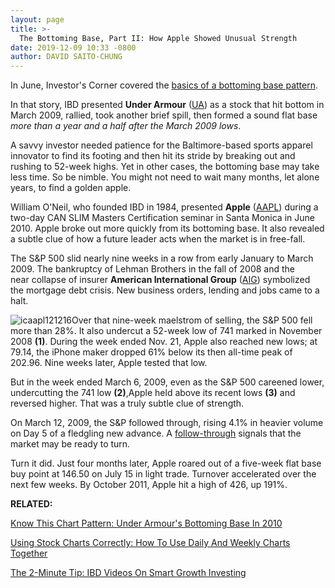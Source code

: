 ```yaml
---
layout: page
title: >-
  The Bottoming Base, Part II: How Apple Showed Unusual Strength
date: 2019-12-09 10:33 -0800
author: DAVID SAITO-CHUNG
---
```





In June, Investor's Corner covered the [basics of a bottoming base pattern](https://www.investors.com/how-to-invest/investors-corner/investing-after-a-market-deep-freeze-how-to-spot-the-bottoming-base/).


In that story, IBD presented **Under Armour** ([UA](https://research.investors.com/quote.aspx?symbol=UA)) as a stock that hit bottom in March 2009, rallied, took another brief spill, then formed a sound flat base *more than a year and a half after the March 2009 lows*.


A savvy investor needed patience for the Baltimore-based sports apparel innovator to find its footing and then hit its stride by breaking out and rushing to 52-week highs. Yet in other cases, the bottoming base may take less time. So be nimble. You might not need to wait many months, let alone years, to find a golden apple.


William O'Neil, who founded IBD in 1984, presented **Apple** ([AAPL](https://research.investors.com/quote.aspx?symbol=AAPL)) during a two-day CAN SLIM Masters Certification seminar in Santa Monica in June 2010. Apple broke out more quickly from its bottoming base. It also revealed a subtle clue of how a future leader acts when the market is in free-fall.


The S&P 500 slid nearly nine weeks in a row from early January to March 2009. The bankruptcy of Lehman Brothers in the fall of 2008 and the near collapse of insurer **American International Group** ([AIG](https://research.investors.com/quote.aspx?symbol=AIG)) symbolized the mortgage debt crisis. New business orders, lending and jobs came to a halt.


![icaapl121216](https://www.investors.com/wp-content/uploads/2016/12/ICaapl121216.png)Over that nine-week maelstrom of selling, the S&P 500 fell more than 28%. It also undercut a 52-week low of 741 marked in November 2008 **(1)**. During the week ended Nov. 21, Apple also reached new lows; at 79.14, the iPhone maker dropped 61% below its then all-time peak of 202.96. Nine weeks later, Apple tested that low.


But in the week ended March 6, 2009, even as the S&P 500 careened lower, undercutting the 741 low **(2)**,Apple held above its recent lows **(3)** and reversed higher. That was a truly subtle clue of strength.


On March 12, 2009, the S&P followed through, rising 4.1% in heavier volume on Day 5 of a fledgling new advance. A [follow-through](https://www.investors.com/ibd-university/market-timing/) signals that the market may be ready to turn.


Turn it did. Just four months later, Apple roared out of a five-week flat base buy point at 146.50 on July 15 in light trade. Turnover accelerated over the next few weeks. By October 2011, Apple hit a high of 426, up 191%.


**RELATED:**


[Know This Chart Pattern: Under Armour's Bottoming Base In 2010](https://www.investors.com/how-to-invest/investors-corner/investing-after-a-market-deep-freeze-how-to-spot-the-bottoming-base/)


[Using Stock Charts Correctly: How To Use Daily And Weekly Charts Together](https://www.investors.com/how-to-invest/investors-corner/how-to-invest-use-both-daily-weekly-charts-to-reveal-key-buy-areas/)


[The 2-Minute Tip: IBD Videos On Smart Growth Investing](https://www.investors.com/ibd-videos/)




